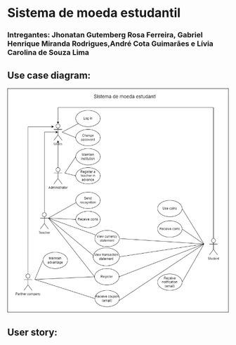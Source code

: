 # Sistema de moeda estudantil

### Intregantes: Jhonatan Gutemberg Rosa Ferreira, Gabriel Henrique Miranda Rodrigues,André Cota Guimarães e Lívia Carolina de Souza Lima


## Use case diagram:
<img src="documents\img\Use_case_diagram.png">

## User story:




